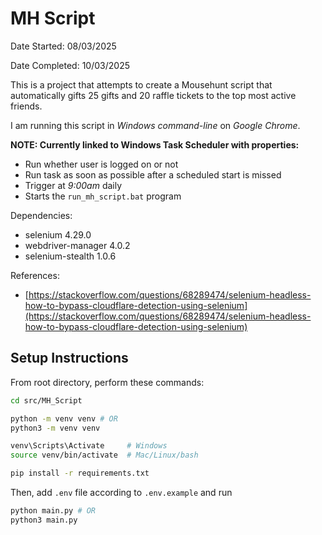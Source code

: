 # MH Script

Date Started: 08/03/2025

Date Completed: 10/03/2025

This is a project that attempts to create a Mousehunt script that automatically gifts 25 gifts and 20 raffle tickets to the top most active friends.

I am running this script in _Windows command-line_ on _Google Chrome_.

**NOTE: Currently linked to Windows Task Scheduler with properties:**

- Run whether user is logged on or not
- Run task as soon as possible after a scheduled start is missed
- Trigger at _9:00am_ daily
- Starts the `run_mh_script.bat` program

Dependencies:

- selenium 4.29.0
- webdriver-manager 4.0.2
- selenium-stealth 1.0.6

References:

- [https://stackoverflow.com/questions/68289474/selenium-headless-how-to-bypass-cloudflare-detection-using-selenium](https://stackoverflow.com/questions/68289474/selenium-headless-how-to-bypass-cloudflare-detection-using-selenium)

## Setup Instructions

From root directory, perform these commands:

```bash
cd src/MH_Script

python -m venv venv # OR
python3 -m venv venv

venv\Scripts\Activate     # Windows
source venv/bin/activate  # Mac/Linux/bash

pip install -r requirements.txt
```

Then, add `.env` file according to `.env.example` and run

```bash
python main.py # OR
python3 main.py
```
